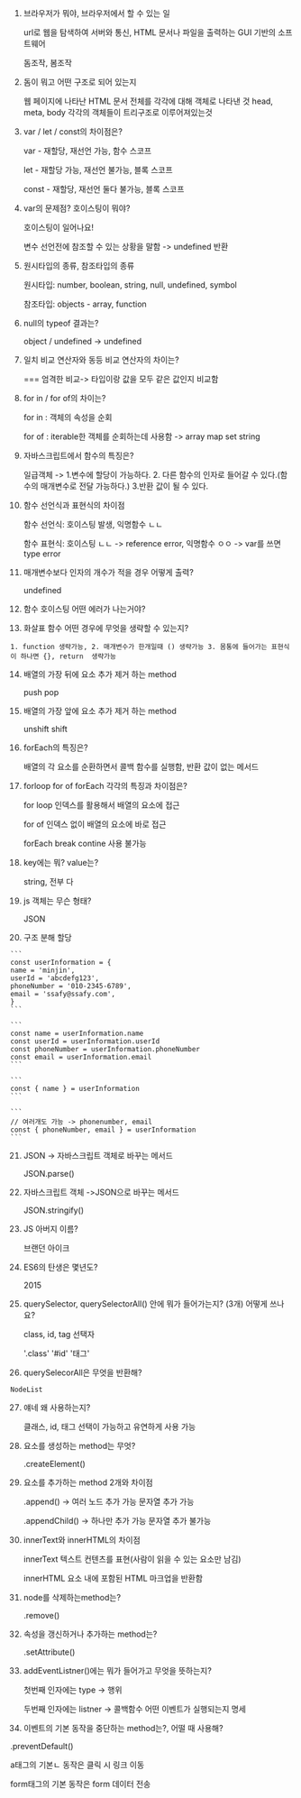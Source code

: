 1. 브라우저가 뭐야, 브라우저에서 할 수 있는 일

   url로 웹을 탐색하여 서버와 통신, HTML 문서나 파일을 출력하는 GUI 기반의 소프트웨어

   돔조작, 봄조작

2. 돔이 뭐고 어떤 구조로 되어 있는지

   웹 페이지에 나타난 HTML 문서 전체를 각각에 대해 객체로 나타낸 것 head, meta, body 각각의 객체들이 트리구조로 이루어져있는것

3. var / let / const의 차이점은?

   var - 재할당, 재선언 가능, 함수 스코프

   let - 재할당 가능, 재선언 불가능, 블록 스코프

   const - 재할당, 재선언 둘다 불가능, 블록 스코프

4. var의 문제점? 호이스팅이 뭐야? 

   호이스팅이 일어나요!

   변수 선언전에 참조할 수 있는 상황을 말함 -> undefined 반환

5. 원시타입의 종류, 참조타입의 종류

   원시타입: number, boolean, string, null, undefined, symbol

   참조타입: objects - array, function

6. null의 typeof 결과는?

   object / undefined -> undefined

7. 일치 비교 연산자와 동등 비교 연산자의 차이는?

   === 엄격한 비교-> 타입이랑 값을 모두 같은 값인지 비교함

8. for in / for of의 차이는?

   for in : 객체의 속성을 순회 

   for of : iterable한 객체를 순회하는데 사용함 -> array map set string

9. 자바스크립트에서 함수의 특징은?

   일급객체 -> 1.변수에 할당이 가능하다. 2. 다른 함수의 인자로 들어갈 수 있다.(함수의 매개변수로 전달 가능하다.)  3.반환 값이 될 수 있다.

10. 함수 선언식과 표현식의 차이점

    함수 선언식: 호이스팅 발생, 익명함수 ㄴㄴ 

    함수 표현식: 호이스팅 ㄴㄴ -> reference error, 익명함수 ㅇㅇ -> var를 쓰면 type error

11. 매개변수보다 인자의 개수가 적을 경우 어떻게 출력?

    undefined

12. 함수 호이스팅 어떤 에러가 나는거야?

    

13.  화살표 함수 어떤 경우에 무엇을 생략할 수 있는지?

    1. function 생략가능, 2. 매개변수가 한개일때 () 생략가능 3. 몸통에 들어가는 표현식이 하나면 {}, return  생략가능

14. 배열의 가장 뒤에 요소 추가 제거 하는  method

    push pop

15. 배열의 가장 앞에  요소 추가 제거 하는  method

    unshift shift

16. forEach의 특징은?

    배열의 각 요소를 순환하면서 콜백 함수를 실행함, 반환 값이 없는 메서드

17. forloop for of forEach 각각의 특징과 차이점은?

    for loop 인덱스를 활용해서 배열의 요소에 접근

    for of 인덱스 없이 배열의 요소에 바로 접근

    forEach break contine 사용 불가능

18. key에는 뭐? value는?

    string, 전부 다

19. js 객체는 무슨 형태?

    JSON

20.  구조 분해 할당

    ```
    const userInformation = {
    name = 'minjin',
    userId = 'abcdefg123',
    phoneNumber = '010-2345-6789',
    email = 'ssafy@ssafy.com',
    }
    ```

    ```
    const name = userInformation.name
    const userId = userInformation.userId
    const phoneNumber = userInformation.phoneNumber
    const email = userInformation.email
    ```

    ```
    const { name } = userInformation
    ```

    ```
    // 여러개도 가능 -> phonenumber, email
    const { phoneNumber, email } = userInformation
    ```

21. JSON -> 자바스크립트 객체로 바꾸는 메서드

    JSON.parse()

22. 자바스크립트 객체 ->JSON으로 바꾸는 메서드

    JSON.stringify()

23. JS 아버지 이름?

    브랜던 아이크

24. ES6의 탄생은 몇년도?

    2015

25. querySelector, querySelectorAll() 안에 뭐가 들어가는지? (3개)  어떻게 쓰나요?

    class, id, tag 선택자

    '.class'  '#id' '태그'

26.  querySelecorAll은 무엇을 반환해?

    NodeList

27. 얘네 왜 사용하는지?

    클래스, id, 태그 선택이 가능하고 유연하게 사용 가능

28. 요소를 생성하는 method는 무엇?

    .createElement()

29. 요소를 추가하는 method 2개와 차이점

    .append() -> 여러 노드 추가 가능 문자열 추가 가능

    .appendChild() -> 하나만 추가 가능 문자열 추가 불가능

30. innerText와 innerHTML의 차이점

    innerText 텍스트 컨텐츠를 표현(사람이 읽을 수 있는 요소만 남김)

    innerHTML 요소 내에 포함된 HTML 마크업을 반환함

31. node를 삭제하는method는?

    .remove()

32. 속성을 갱신하거나 추가하는 method는?

    .setAttribute()

33. addEventListner()에는 뭐가 들어가고 무엇을 뜻하는지?

    첫번째 인자에는 type -> 행위 

    두번째 인자에는 listner -> 콜백함수 어떤 이벤트가 실행되는지 명세

34. 이벤트의 기본 동작을 중단하는 method는?, 어떨 때 사용해?

.preventDefault()

a태그의 기본ㄴ 동작은 클릭 시 링크 이동

form태그의 기본 동작은 form 데이터 전송